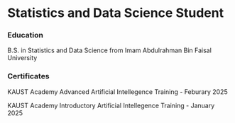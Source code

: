 # Statistics and Data Science Student

### Education
B.S. in Statistics and Data Science from Imam Abdulrahman Bin Faisal University

### Certificates 
KAUST Academy Advanced Artificial Intellegence Training - Feburary 2025

KAUST Academy Introductory Artificial Intellegence Training - January 2025

